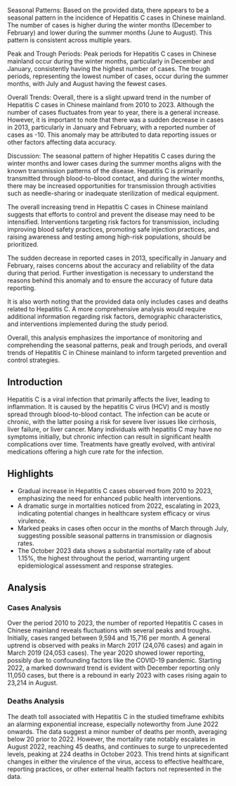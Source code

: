 Seasonal Patterns:
Based on the provided data, there appears to be a seasonal pattern in the incidence of Hepatitis C cases in Chinese mainland. The number of cases is higher during the winter months (December to February) and lower during the summer months (June to August). This pattern is consistent across multiple years.

Peak and Trough Periods:
Peak periods for Hepatitis C cases in Chinese mainland occur during the winter months, particularly in December and January, consistently having the highest number of cases. The trough periods, representing the lowest number of cases, occur during the summer months, with July and August having the fewest cases.

Overall Trends:
Overall, there is a slight upward trend in the number of Hepatitis C cases in Chinese mainland from 2010 to 2023. Although the number of cases fluctuates from year to year, there is a general increase. However, it is important to note that there was a sudden decrease in cases in 2013, particularly in January and February, with a reported number of cases as -10. This anomaly may be attributed to data reporting issues or other factors affecting data accuracy.

Discussion:
The seasonal pattern of higher Hepatitis C cases during the winter months and lower cases during the summer months aligns with the known transmission patterns of the disease. Hepatitis C is primarily transmitted through blood-to-blood contact, and during the winter months, there may be increased opportunities for transmission through activities such as needle-sharing or inadequate sterilization of medical equipment.

The overall increasing trend in Hepatitis C cases in Chinese mainland suggests that efforts to control and prevent the disease may need to be intensified. Interventions targeting risk factors for transmission, including improving blood safety practices, promoting safe injection practices, and raising awareness and testing among high-risk populations, should be prioritized.

The sudden decrease in reported cases in 2013, specifically in January and February, raises concerns about the accuracy and reliability of the data during that period. Further investigation is necessary to understand the reasons behind this anomaly and to ensure the accuracy of future data reporting.

It is also worth noting that the provided data only includes cases and deaths related to Hepatitis C. A more comprehensive analysis would require additional information regarding risk factors, demographic characteristics, and interventions implemented during the study period.

Overall, this analysis emphasizes the importance of monitoring and comprehending the seasonal patterns, peak and trough periods, and overall trends of Hepatitis C in Chinese mainland to inform targeted prevention and control strategies.

## Introduction

Hepatitis C is a viral infection that primarily affects the liver, leading to inflammation. It is caused by the hepatitis C virus (HCV) and is mostly spread through blood-to-blood contact. The infection can be acute or chronic, with the latter posing a risk for severe liver issues like cirrhosis, liver failure, or liver cancer. Many individuals with hepatitis C may have no symptoms initially, but chronic infection can result in significant health complications over time. Treatments have greatly evolved, with antiviral medications offering a high cure rate for the infection.

## Highlights

- Gradual increase in Hepatitis C cases observed from 2010 to 2023, emphasizing the need for enhanced public health interventions. <br/>
- A dramatic surge in mortalities noticed from 2022, escalating in 2023, indicating potential changes in healthcare system efficacy or virus virulence. <br/>
- Marked peaks in cases often occur in the months of March through July, suggesting possible seasonal patterns in transmission or diagnosis rates. <br/>
- The October 2023 data shows a substantial mortality rate of about 1.15%, the highest throughout the period, warranting urgent epidemiological assessment and response strategies. <br/>

## Analysis

### Cases Analysis

Over the period 2010 to 2023, the number of reported Hepatitis C cases in Chinese mainland reveals fluctuations with several peaks and troughs. Initially, cases ranged between 9,594 and 15,716 per month. A general uptrend is observed with peaks in March 2017 (24,076 cases) and again in March 2019 (24,053 cases). The year 2020 showed lower reporting, possibly due to confounding factors like the COVID-19 pandemic. Starting 2022, a marked downward trend is evident with December reporting only 11,050 cases, but there is a rebound in early 2023 with cases rising again to 23,214 in August.

### Deaths Analysis

The death toll associated with Hepatitis C in the studied timeframe exhibits an alarming exponential increase, especially noteworthy from June 2022 onwards. The data suggest a minor number of deaths per month, averaging below 20 prior to 2022. However, the mortality rate notably escalates in August 2022, reaching 45 deaths, and continues to surge to unprecedented levels, peaking at 224 deaths in October 2023. This trend hints at significant changes in either the virulence of the virus, access to effective healthcare, reporting practices, or other external health factors not represented in the data.

